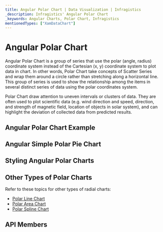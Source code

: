 ```yaml
---
title: Angular Polar Chart | Data Visualization | Infragistics
_description: Infragistics' Angular Polar Chart
_keywords: Angular Charts, Polar Chart, Infragistics
mentionedTypes: ["XamDataChart"]
---
```


# Angular Polar Chart

Angular Polar Chart is a group of series that use the polar (angle, radius) coordinate system instead of the Cartesian (x, y) coordinate system to plot data in chart. In other words, Polar Chart take concepts of Scatter Series and wrap them around a circle rather than stretching along a horizontal line. This group of series is used to show the relationship among the items in several distinct series of data using the polar coordinates system.

Polar Chart draw attention to uneven intervals or clusters of data. They are often used to plot scientific data (e.g. wind direction and speed, direction, and strength of magnetic field, location of objects in solar system), and can highlight the deviation of collected data from predicted results.

## Angular Polar Chart Example

<!-- TODO use this iframe which will point to a new sample:
<iframe src='{environment:dvDemosBaseUrl}/charts/data-chart-type-radial-series' width="100%" height="100%" seamless frameBorder="0" onload="onXPlatSampleIframeContentLoaded(this);" alt="Angular Polar Chart Example"></iframe> -->

## Angular Simple Polar Pie Chart

<!-- TODO copy and combine content (code snippets, description) from these topics:
    data-chart-type-polar-scatter-series.md
-->

## Styling Angular Polar Charts

<!-- polar-scatter-series with styling props set: brush, markerOutline, markerType -->

## Other Types of Polar Charts

Refer to these topics for other types of radial charts:

-   [Polar Line Chart](chart-types-line.md#angular-polar-line-chart)
-   [Polar Area Chart](chart-types-area.md#angular-polar-area-chart)
-   [Polar Spline Chart](chart-types-spline.md#angular-polar-spline-chart)

## API Members

<!-- TODO list API links used in this topic -->
